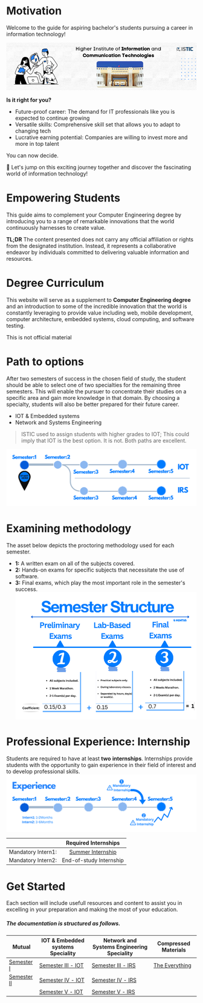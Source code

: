 <br>

# Motivation

Welcome to the guide for aspiring bachelor's students pursuing a career in information technology!

![THINKING ABOUT THE PERFECT DESIGN](images/welcome.png)

**Is it right for you?**
- Future-proof career: The demand for IT professionals like you is expected to continue growing
- Versatile skills: Comprehensive skill set that allows you to adapt to changing tech
- Lucrative earning potential: Companies are willing to invest more and more in top talent

You can now decide.

🎯 Let's jump on this exciting journey together and discover the fascinating world of information technology!




# Empowering Students
This guide aims to complement your Computer Engineering degree by introducing you to a range of remarkable innovations that the world continuously harnesses to create value.

**TL;DR** The content presented does not carry any official affiliation or rights from the designated institution. Instead, it represents a collaborative endeavor by individuals committed to delivering valuable information and resources.










# Degree Curriculum
This website will serve as a supplement to **Computer Engineering degree** and an introduction to some of the incredible innovation that the world is constantly leveraging to provide value including  web, mobile development, computer architecture, embedded systems, cloud computing, and software testing.
<br>


This is not official material

# Path to options
After two semesters of success in the chosen field of study, the student should be able to select one of two specialties for the remaining three semesters. This will enable the pursuer to concentrate their studies on a specific area and gain more knowledge in that domain. By choosing a specialty, students will also be better prepared for their future career.
- IOT & Embedded systems
- Network and Systems Engineering

> ISTIC used to assign students with higher grades to IOT; This could imply that IOT is the best option. It is not. Both paths are excellent.

![BRANCH_INSIGHT](images/edit0.png)

# Examining methodology
The asset below depicts the proctoring methodology used for each semester.
- **1:** A written exam on all of the subjects covered.
- **2:** Hands-on exams for specific subjects that necessitate the use of software.
- **3:** Final exams, which play the most important role in the semester's success.
![Photo of Semester](images/enstructure.png)

# Professional Experience: Internship
Students are required to have at least **two** **internships**. Internships provide students with the opportunity to gain experience in their field of interest and to develop professional skills. 
![Interns](images/intern.png)

|       |Required Internships|
| :-----------: | :-----------: |
|Mandatory Intern1:|[Summer Internship](https://istic.computer-engineering.tech/#/intern)|
|Mandatory Intern2:| End-of-study Internship|

# Get Started


Each section will include usefull resources and content to assist you in excelling in your preparation and making the most of your education.
##### The documentation is structured as follows.

| Mutual      | IOT & Embedded systems Speciality |Network and Systems Engineering Speciality |Compressed Materials|   
| ----------- | ----------- |----------- |----------- |
| [Semester Ⅰ](Semester1/1.md )|[Semester Ⅲ - IOT](Semester3-IOT/3.md)| [Semester Ⅲ - IRS](Semester3-IRS/3.md)|[The Everything](ISTIC_Materials.md)|
| [Semester Ⅱ](Semester2/2.md)        |[Semester Ⅳ - IOT](Semester4-IOT/4.md)| [Semester Ⅳ - IRS](Semester4-IRS/4.md) |
|         |[Semester Ⅴ - IOT](Semester5-IOT/5.md)| [Semester Ⅴ - IRS](Semester5-IRS/5.md) |


